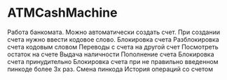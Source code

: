 # ATMCashMachine
Работа банкомата. 
Можно автоматически создать счет. 
При создании счета нужно ввести кодовое слово.
Блокировка счета
Разблокировка счета кодовым словом
Переводы с счета на другой счет
Посмотреть остаток на счете
Выдача наличности
Пополнение счета
Блокировка счета принудительно
Блокировка счета при не правильно введенном пинкоде более 3х раз.
Смена пинкода
История операций со счетом
